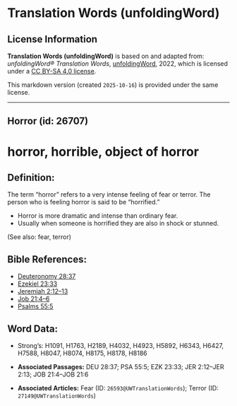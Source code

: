 # Translation Words (unfoldingWord)

## License Information

**Translation Words (unfoldingWord)** is based on and adapted from: _unfoldingWord® Translation Words_, [unfoldingWord](https://unfoldingword.org/utw), 2022, which is licensed under a [CC BY-SA 4.0 license](https://creativecommons.org/licenses/by-sa/4.0/legalcode.en).

This markdown version (created `2025-10-16`) is provided under the same license.



--------------------------------

## Horror (id: 26707)

horror, horrible, object of horror
==================================

Definition:
-----------

The term “horror” refers to a very intense feeling of fear or terror. The person who is feeling horror is said to be “horrified.”

* Horror is more dramatic and intense than ordinary fear.
* Usually when someone is horrified they are also in shock or stunned.

(See also: fear, terror)

Bible References:
-----------------

* [Deuteronomy 28:37](https://ref.ly/Deut28:37)
* [Ezekiel 23:33](https://ref.ly/Ezek23:33)
* [Jeremiah 2:12–13](https://ref.ly/Jer2:12-Jer2:13)
* [Job 21:4–6](https://ref.ly/Job21:4-Job21:6)
* [Psalms 55:5](https://ref.ly/Ps55:5)

Word Data:
----------

* Strong’s: H1091, H1763, H2189, H4032, H4923, H5892, H6343, H6427, H7588, H8047, H8074, H8175, H8178, H8186

* **Associated Passages:** DEU 28:37; PSA 55:5; EZK 23:33; JER 2:12–JER 2:13; JOB 21:4–JOB 21:6
* **Associated Articles:** Fear (ID: `26593@UWTranslationWords`); Terror (ID: `27149@UWTranslationWords`)

